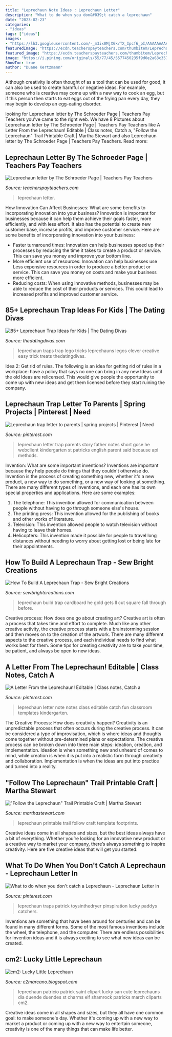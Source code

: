```yaml
---
title: "Leprechaun Note Ideas : Leprechaun Letter"
description: "What to do when you don&#039;t catch a leprechaun"
date: "2023-02-23"
categories:
- "ideas"
tags: ["ideas"]
images:
- "https://lh3.googleusercontent.com/-_m3ix0MjXGk/TX_Ipcf6_pI/AAAAAAAAAqg/rVsvjWFkTf0/s320/0207_stpatrickscoloringpage-Lep.png"
featuredImage: "https://ecdn.teacherspayteachers.com/thumbitem/Leprechaun-letter-1348314148/original-107982-1.jpg"
featured_image: "https://ecdn.teacherspayteachers.com/thumbitem/Leprechaun-letter-1348314148/original-107982-1.jpg"
image: "https://i.pinimg.com/originals/55/77/45/5577450235f9d0e2a63c35743057e77f.jpg"
ShowToc: true
author: "Duane Kertzmann"
---
```



Although creativity is often thought of as a tool that can be used for good, it can also be used to create harmful or negative ideas. For example, someone who is creative may come up with a new way to cook an egg, but if this person then starts to eat eggs out of the frying pan every day, they may begin to develop an egg-eating disorder.

	

		
looking for Leprechaun letter by The Schroeder Page | Teachers Pay Teachers you've came to the right web. We have 8 Pictures about Leprechaun letter by The Schroeder Page | Teachers Pay Teachers like A Letter From the Leprechaun! Editable | Class notes, Catch a, &quot;Follow the Leprechaun&quot; Trail Printable Craft | Martha Stewart and also Leprechaun letter by The Schroeder Page | Teachers Pay Teachers. Read more:
		
    
## Leprechaun Letter By The Schroeder Page | Teachers Pay Teachers

<img loading=lazy src="https://ecdn.teacherspayteachers.com/thumbitem/Leprechaun-letter-1348314148/original-107982-1.jpg" onerror="this.onerror=null;this.src='https://tse1.mm.bing.net/th?id=OIP.nXHAz8yZKLFoVsBtCc_MWwAAAA&amp;pid=15.1';" alt="Leprechaun letter by The Schroeder Page | Teachers Pay Teachers">

_Source: teacherspayteachers.com_

>leprechaun letter. 

	

How Innovation Can Affect Businesses: What are some benefits to incorporating innovation into your business?
Innovation is important for businesses because it can help them achieve their goals faster, more efficiently, and with less effort. It also has the potential to create new customer base, increase profits, and improve customer service. Here are some benefits of incorporating innovation into your business: 
- Faster turnaround times: Innovation can help businesses speed up their processes by reducing the time it takes to create a product or service. This can save you money and improve your bottom line. 
- More efficient use of resources: Innovation can help businesses use Less expensive resources in order to produce a better product or service. This can save you money on costs and make your business more efficient. 
- Reducing costs: When using innovative methods, businesses may be able to reduce the cost of their products or services. This could lead to increased profits and improved customer service.

    
## 85+ Leprechaun Trap Ideas For Kids | The Dating Divas﻿

<img loading=lazy src="https://www.thedatingdivas.com/wp-content/uploads/Leprechaun-Traps-1.jpg" onerror="this.onerror=null;this.src='https://tse3.mm.bing.net/th?id=OIP.A7FusAXxaJkTakrP6XkFGQHaMy&amp;pid=15.1';" alt="85+ Leprechaun Trap Ideas for Kids | The Dating Divas﻿">

_Source: thedatingdivas.com_

>leprechaun traps trap lego tricks leprechauns legos clever creative easy trick treats thedatingdivas. 

	

Idea 2: Get rid of rules.
The following is an idea for getting rid of rules in a workplace: have a policy that says no one can bring in any new Ideas until the old Ideas are relicensed. This would give people the opportunity to come up with new ideas and get them licensed before they start ruining the company.

    
## Leprechaun Trap Letter To Parents | Spring Projects | Pinterest | Need

<img loading=lazy src="https://s-media-cache-ak0.pinimg.com/736x/df/38/37/df3837d8c5dfeff609f59aa6b94cceba.jpg" onerror="this.onerror=null;this.src='https://tse1.mm.bing.net/th?id=OIP.5dhE8WKaN2ySOW6GrkTviAHaJm&amp;pid=15.1';" alt="Leprechaun trap letter to parents | spring projects | Pinterest | Need">

_Source: pinterest.com_

>leprechaun letter trap parents story father notes short gcse he webclient kindergarten st patricks english parent said because api methods. 

	

Invention: What are some important inventions?
Inventions are important because they help people do things that they couldn't otherwise do. Invention is the process of creating something new, whether it's a new product, a new way to do something, or a new way of looking at something. There are many different types of inventions, and each one has its own special properties and applications. Here are some examples: 
1. The telephone: This invention allowed for communication between people without having to go through someone else's house.
2. The printing press: This invention allowed for the publishing of books and other works of literature.
3. Television: This invention allowed people to watch television without having to leave their homes.
4. Helicopters: This invention made it possible for people to travel long distances without needing to worry about getting lost or being late for their appointments.

    
## How To Build A Leprechaun Trap - Sew Bright Creations

<img loading=lazy src="https://sewbrightcreations.com/wp-content/uploads/2019/03/DSC_1762.jpg" onerror="this.onerror=null;this.src='https://tse4.mm.bing.net/th?id=OIP.rvbojEXASRVnmVi3S_1_ygHaE8&amp;pid=15.1';" alt="How To Build A Leprechaun Trap - Sew Bright Creations">

_Source: sewbrightcreations.com_

>leprechaun build trap cardboard he gold gets ll cut square fall through before. 

	

Creative process: How does one go about creating art?
Creative art is often a process that takes time and effort to complete. Much like any other creative activity, the creative process starts with a brainstorming session and then moves on to the creation of the artwork. There are many different aspects to the creative process, and each individual needs to find what works best for them. Some tips for creating creativity are to take your time, be patient, and always be open to new ideas.

    
## A Letter From The Leprechaun! Editable | Class Notes, Catch A

<img loading=lazy src="https://i.pinimg.com/736x/13/b6/f2/13b6f27596ea3421a5b02d996c6a6a64.jpg" onerror="this.onerror=null;this.src='https://tse3.mm.bing.net/th?id=OIP.38Jmx97tyeyfLr76yeP0gAHaJl&amp;pid=15.1';" alt="A Letter From the Leprechaun! Editable | Class notes, Catch a">

_Source: pinterest.com_

>leprechaun letter note notes class editable catch fun classroom templates kindergarten. 

	

The Creative Process: How does creativity happen?
Creativity is an unpredictable process that often occurs during the creative process. It can be considered a type of improvisation, which is where ideas and thoughts come together without pre-determined plans or expectations. The creative process can be broken down into three main steps: ideation, creation, and Implementation. Ideation is when something new and unheard of comes to mind, while creation is when it is put into a realistic form through creativity and collaboration. Implementation is when the ideas are put into practice and turned into a reality.

    
## &quot;Follow The Leprechaun&quot; Trail Printable Craft | Martha Stewart

<img loading=lazy src="http://assets.marthastewart.com/styles/img_240x300/d39/follow-the-leprechaun-trail-step-2-0217/follow-the-leprechaun-trail-step-2-0217_vert.jpg?itok=naibPbx7" onerror="this.onerror=null;this.src='https://tse1.mm.bing.net/th?id=OIP.gYC6196FcVONnarNzd5CBgAAAA&amp;pid=15.1';" alt="&quot;Follow the Leprechaun&quot; Trail Printable Craft | Martha Stewart">

_Source: marthastewart.com_

>leprechaun printable trail follow craft template footprints. 

	

Creative ideas come in all shapes and sizes, but the best ideas always have a bit of everything. Whether you’re looking for an innovative new product or a creative way to market your company, there’s always something to inspire creativity. Here are five creative ideas that will get you started: 

    
## What To Do When You Don&#039;t Catch A Leprechaun - Leprechaun Letter In

<img loading=lazy src="https://i.pinimg.com/originals/55/77/45/5577450235f9d0e2a63c35743057e77f.jpg" onerror="this.onerror=null;this.src='https://tse4.mm.bing.net/th?id=OIP.-aE5WhGpln8NpBAMQP_XHgHaJ4&amp;pid=15.1';" alt="What to do when you don&#039;t catch a Leprechaun - Leprechaun Letter in">

_Source: pinterest.com_

>leprechaun traps patrick toysinthedryer pinspiration lucky paddys catchers. 

	

Inventions are something that have been around for centuries and can be found in many different forms. Some of the most famous inventions include the wheel, the telephone, and the computer. There are endless possibilities for invention ideas and it is always exciting to see what new ideas can be created.

    
## cm2: Lucky Little Leprechaun

<img loading=lazy src="https://lh3.googleusercontent.com/-_m3ix0MjXGk/TX_Ipcf6_pI/AAAAAAAAAqg/rVsvjWFkTf0/s320/0207_stpatrickscoloringpage-Lep.png" onerror="this.onerror=null;this.src='https://tse1.mm.bing.net/th?id=OIP.yfHh4mvqYZRofExP8L6kmAAAAA&amp;pid=15.1';" alt="cm2: Lucky Little Leprechaun">

_Source: c2marcano.blogspot.com_

>leprechaun patricio patrick saint clipart lucky san cute leprechauns dia duende duendes st charms elf shamrock patricks march cliparts cm2. 

	

Creative ideas come in all shapes and sizes, but they all have one common goal: to make someone's day. Whether it's coming up with a new way to market a product or coming up with a new way to entertain someone, creativity is one of the many things that can make life better.

